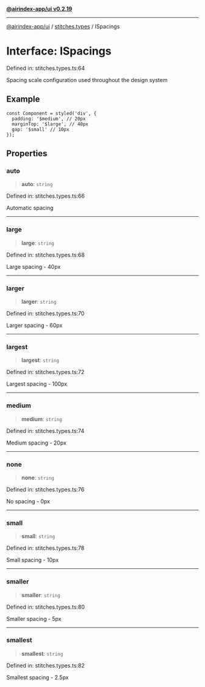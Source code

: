 [**@airindex-app/ui v0.2.19**](../../README.md)

***

[@airindex-app/ui](../../README.md) / [stitches.types](../README.md) / ISpacings

# Interface: ISpacings

Defined in: stitches.types.ts:64

Spacing scale configuration used throughout the design system

## Example

```tsx
const Component = styled('div', {
  padding: '$medium', // 20px
  marginTop: '$large', // 40px
  gap: '$small' // 10px
});
```

## Properties

### auto

> **auto**: `string`

Defined in: stitches.types.ts:66

Automatic spacing

***

### large

> **large**: `string`

Defined in: stitches.types.ts:68

Large spacing - 40px

***

### larger

> **larger**: `string`

Defined in: stitches.types.ts:70

Larger spacing - 60px

***

### largest

> **largest**: `string`

Defined in: stitches.types.ts:72

Largest spacing - 100px

***

### medium

> **medium**: `string`

Defined in: stitches.types.ts:74

Medium spacing - 20px

***

### none

> **none**: `string`

Defined in: stitches.types.ts:76

No spacing - 0px

***

### small

> **small**: `string`

Defined in: stitches.types.ts:78

Small spacing - 10px

***

### smaller

> **smaller**: `string`

Defined in: stitches.types.ts:80

Smaller spacing - 5px

***

### smallest

> **smallest**: `string`

Defined in: stitches.types.ts:82

Smallest spacing - 2.5px
